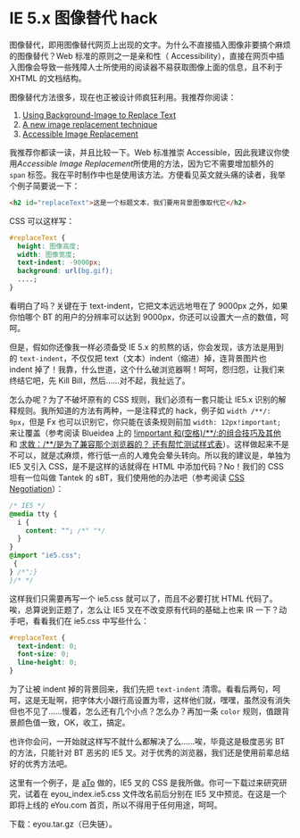 # IE 5.x 图像替代 hack

图像替代，即用图像替代网页上出现的文字。为什么不直接插入图像非要搞个麻烦的图像替代？Web 标准的原则之一是亲和性（ Accessibility），直接在网页中插入图像会导致一些残障人士所使用的阅读器不易获取图像上面的信息，且不利于 XHTML 的文档结构。

图像替代方法很多，现在也正被设计师疯狂利用。我推荐你阅读：

1. [Using Background-Image to Replace Text][0]
2. [A new image replacement technique][1]
3. [Accessible Image Replacement][2]

我推荐你都读一读，并且比较一下。Web 标准推崇 Accessible，因此我建议你使用*Accessible Image Replacement*所使用的方法，因为它不需要增加额外的 `span` 标签。我在平时制作中也是使用该方法。方便看见英文就头痛的读者，我举个例子简要说一下：

```html
<h2 id="replaceText">这是一个标题文本，我们要用背景图像取代它</h2>
```

CSS 可以这样写：

```css
#replaceText {
  height: 图像高度;
  width: 图像宽度;
  text-indent: -9000px;
  background: url(bg.gif);
  ....;
}
```

看明白了吗？关键在于 text-indent，它把文本远远地甩在了 9000px 之外，如果你怕哪个 BT 的用户的分辨率可以达到 9000px，你还可以设置大一点的数值，呵呵。

但是，假如你还像我一样必须备受 IE 5.x 的煎熬的话，你会发现，该方法是用到的 `text-indent`，不仅仅把 text（文本）indent（缩进）掉，连背景图片也 indent 掉了！我靠，什么世道，这个什么破浏览器啊！呵呵，怨归怨，让我们来终结它吧，先 Kill Bill，然后……对不起，我扯远了。

怎么办呢？为了不破坏原有的 CSS 规则，我们必须有一套只能让 IE5.x 识别的解释规则。我所知道的方法有两种，一是注释式的 hack，例子如 `width /**/: 9px`，但是 Fx 也可以识别它，你只能在该条规则前加 `width: 12px!important;` 来让覆盖（参考阅读 Blueidea 上的 [!important 和(空格)/\*\*/:的组合技巧及其他][3] 和 [求救：/\*\*/是为了兼容那个浏览器的？ 还有帮忙测试样式表][4]）。这样做起来不是不可以，就是忒麻烦，修行低一点的人难免会晕头转向。所以我的建议是，单独为 IE5 叉引入 CSS，是不是这样的话就得在 HTML 中添加代码？No！我们的 CSS 坦有一位叫做 Tantek 的 sBT，我们使用他的办法吧（参考阅读 [CSS Negotiation][5]）：

```css
/* IE5 */
@media tty {
  i {
    content: ""; /*" "*/
  }
}
@import "ie5.css";
 {
} /*";}
}/* */
```

这样我们只需要再写一个 ie5.css 就可以了，而且不必要打扰 HTML 代码了。唉，总算说到正题了，怎么让 IE5 叉在不改变原有代码的基础上也来 IR 一下？动手吧，看看我们在 ie5.css 中写些什么：

```css
#replaceText {
  text-indent: 0;
  font-size: 0;
  line-height: 0;
}
```

为了让被 indent 掉的背景回来，我们先把 `text-indent` 清零。看看后两句，呵呵，这是无耻啊，把字体大小跟行高设置为零，这样他们就，嘿嘿，虽然没有消失但也不见了……慢着，怎么还有几个小点？怎么办？再加一条 `color` 规则，值跟背景颜色值一致，OK，收工，搞定。

也许你会问，一开始就这样写不就什么都解决了么……唉，毕竟这是极度恶劣 BT 的方法，只能针对 BT 恶劣的 IE5 叉。对于优秀的浏览器，我们还是使用前辈总结好的优秀方法吧。

这里有一个例子，是 [aTo][6] 做的，IE5 叉的 CSS 是我所做。你可一下载过来研究研究，试着在 eyou_index.ie5.css 文件改名前后分别在 IE5 叉中预览。在这是一个即将上线的 eYou.com 首页，所以不得用于任何用途，呵呵。

下载：eyou.tar.gz（已失链）。

[0]: http://www.stopdesign.com/articles/replace_text/
[1]: http://www.kryogenix.org/code/browser/lir/
[2]: http://phark.typepad.com/phark/2003/08/accessible_imag.html
[3]: http://www.blueidea.com/bbs/NewsDetail.asp?GroupName=%CD%F8%D5%BE%D7%DB%BA%CF%D7%A8%C0%B8&DaysPrune=60&lp=5&id=1987632
[4]: http://www.blueidea.com/bbs/NewsDetail.asp?GroupName=%CD%F8%D5%BE%D7%DB%BA%CF%D7%A8%C0%B8&DaysPrune=60&lp=5&id=1980631
[5]: http://jjgod.3322.org/2004/10/17/css-negotiation/
[6]: http://www.looho.com/
